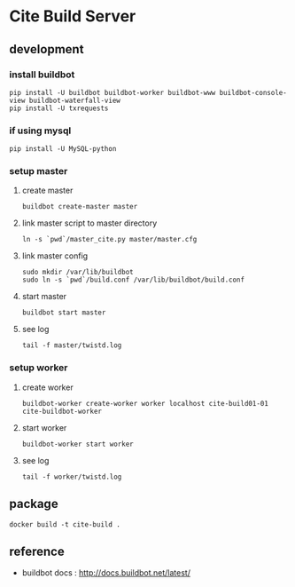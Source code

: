 # Cite Build Server

## development

### install buildbot
```
pip install -U buildbot buildbot-worker buildbot-www buildbot-console-view buildbot-waterfall-view 
pip install -U txrequests
```

### if using mysql

```
pip install -U MySQL-python
```

### setup master
1. create master

    ```buildbot create-master master```

2. link master script to master directory

    ```ln -s `pwd`/master_cite.py master/master.cfg```

3. link master config

    ```
    sudo mkdir /var/lib/buildbot
    sudo ln -s `pwd`/build.conf /var/lib/buildbot/build.conf
    ```

4. start master

    ```buildbot start master```

5. see log
    
    ```tail -f master/twistd.log```

### setup worker
1. create worker

    ```buildbot-worker create-worker worker localhost cite-build01-01 cite-buildbot-worker```

2. start worker

    ```buildbot-worker start worker```

3. see log

    ```tail -f worker/twistd.log```

## package
```
docker build -t cite-build .
```

## reference
* buildbot docs : http://docs.buildbot.net/latest/
